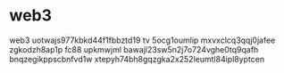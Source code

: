 # web3
web3
uotwajs977kbkd44f1fbbztd19 tv 5ocg1oumlip
mxvxclcq3qqj0jafee
zgkodzh8ap1p fc88 upkmwjml
bawajl23sw5n2j7o724vghe0tq9qafh
bnqzegikppscbnfvd1w
xtepyh74bh8gqzgka2x252leumtl84ipl8yptcen
